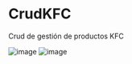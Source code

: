 # CrudKFC
Crud de gestión de productos KFC


![image](https://user-images.githubusercontent.com/90746957/158402987-a3a9a62f-cf11-4de2-8aeb-23f5bd2f6570.png)
![image](https://user-images.githubusercontent.com/90746957/159177284-1186074a-bae5-46e2-80d4-4fb80b1d3bac.png)
